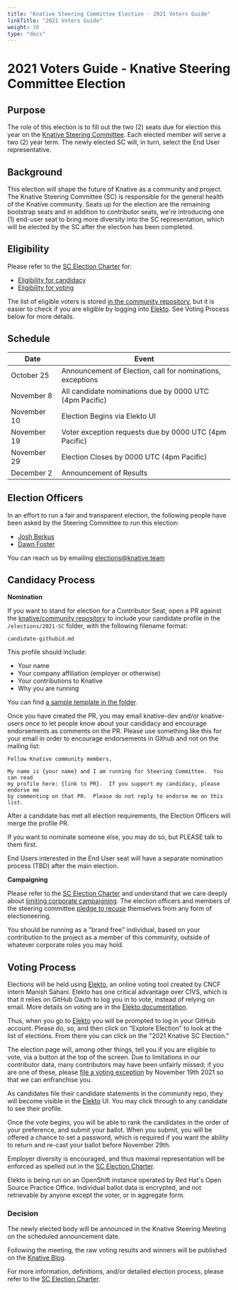 ```yaml
---
title: "Knative Steering Committee Election - 2021 Voters Guide"
linkTitle: "2021 Voters Guide"
weight: 30
type: "docs"
---
```


# 2021 Voters Guide - Knative Steering Committee Election

## Purpose

The role of this election is to fill out the two (2) seats due for election
this year on the [Knative Steering Committee]. Each elected member will serve a
two (2) year term.  The newly elected SC will, in turn, select the End User
representative.

## Background

This election will shape the future of Knative as a community and project. The
Knative Steering Committee (SC) is responsible for the general health of the
Knative community. Seats up for the election are the remaining bootstrap seats
and in addition to contributor seats, we're introducing one (1) end-user seat to
bring more diversity into the SC representation, which will be elected by the
SC after the election has been completed.

## Eligibility

Please refer to the [SC Election Charter] for:

- [Eligibility for candidacy]
- [Eligibility for voting]

The list of eligible voters is stored [in the community repository](./voters.yaml), but it is easier
to check if you are eligible by logging into [Elekto]. See Voting Process below for more details.

## Schedule

| Date         | Event                    |
| ------------ | ------------------------ |
| October 25   | Announcement of Election, call for nominations, exceptions |
| November 8   | All candidate nominations due by 0000 UTC (4pm Pacific) |
| November 10  | Election Begins via Elekto UI |
| November 19  | Voter exception requests due by 0000 UTC (4pm Pacific) |
| November 29  | Election Closes by 0000 UTC (4pm Pacific) |
| December 2   | Announcement of Results |

## Election Officers

In an effort to run a fair and transparent election, the following people
have been asked by the Steering Committee to run this election:

- [Josh Berkus](https://github.com/jberkus)
- [Dawn Foster](https://github.com/geekygirldawn)

You can reach us by emailing elections@knative.team

## Candidacy Process

**Nomination**

If you want to stand for election for a Contributor Seat, open a PR against the
[knative/community repository](https://github.com/knative/community) to include
your candidate profile in the `/elections/2021-SC` folder, with the following
filename format:

```
candidate-githubid.md
```

This profile should include:

* Your name
* Your company affiliation (employer or otherwise)
* Your contributions to Knative
* Why you are running

You can find [a sample template in the folder](./nomination-template.md).

Once you have created the PR, you may email knative-dev and/or knative-users
*once* to let people know about your candidacy and encourage endorsements as
comments on the PR. Please use something like this for your email in order to
encourage endorsements in Github and not on the mailing list:

```
Fellow Knative community members,

My name is {your name} and I am running for Steering Committee.  You can read
my profile here: {link to PR}.  If you support my candidacy, please endorse me
by commenting on that PR.  Please do not reply to endorse me on this list.
```

After a candidate has met all election requirements, the Election Officers will
merge the profile PR.

If you want to nominate someone else, you may do so, but PLEASE talk to them
first.

End Users interested in the End User seat will have a separate nomination 
process (TBD) after the main election.

**Campaigning**

Please refer to the [SC Election Charter] and understand
that we care deeply about [limiting corporate campaigning]. The election
officers and members of the steering committee [pledge to recuse] themselves
from any form of electioneering.

You should be running as a "brand free" individual, based on your contribution
to the project as a member of this community, outside of whatever corporate
roles you may hold.

## Voting Process

Elections will be held using [Elekto], an online voting tool created by CNCF 
intern Manish Sahani.  Elekto has one critical advantage over CIVS, which is
that it relies on GitHub Oauth to log you in to vote, instead of relying on 
email. More details on voting are in the [Elekto documentation].

Thus, when you go to [Elekto] you will be prompted to log in your GitHub account.
Please do, so, and then click on "Explore Election" to look at the list of 
elections.  From there you can click on the "2021 Knative SC Election."

The election page will, among other things, tell you if you are eligible to vote,
via a button at the top of the screen. Due to limitations in our contributor
data, many contributors may have been unfairly missed; if you are one of these,
please [file a voting exception] by November 19th 2021 so that we can enfranchise
you.

As candidates file their candidate statements in the community repo, they will
become visible in the [Elekto] UI.  You may click through to any candidate
to see their profile.

Once the vote begins, you will be able to rank the candidates in the order of
your preference, and submit your ballot.  When you submit, you will be offered
a chance to set a password, which is required if you want the ability to return
and re-cast your ballot before November 29th.

Employer diversity is encouraged, and thus maximal representation will be
enforced as spelled out in the [SC Election Charter].

Elekto is being run on an OpenShift instance operated by Red Hat's Open Source 
Practice Office.  Individual ballot data is encrypted, and not retrievable by 
anyone except the voter, or in aggregate form.

### Decision

The newly elected body will be announced in the Knative Steering Meeting on the
scheduled announcement date.

Following the meeting, the raw voting results and winners will be published on the
[Knative Blog].

For more information, definitions, and/or detailed election process, please refer to
the [SC Election Charter].

[Knative Steering Committee]: https://github.com/knative/community/blob/main/STEERING-COMMITTEE.md
[SC Election Charter]: https://github.com/knative/community/blob/main/mechanics/SC.md

[limiting corporate campaigning]: https://github.com/kubernetes/steering/blob/master/elections.md#limiting-corporate-campaigning
[pledge to recuse]: https://github.com/kubernetes/steering/blob/master/elections.md#steering-committee-and-election-officer-recusal

[Elekto]: https://elections.knative.dev
[Elekto documentation]: https://elekto.dev/docs/

[Knative Blog]: https://knative.dev/blog/
[voters.md]: ./voters.yaml

[Eligibility for candidacy]: https://github.com/knative/community/blob/main/mechanics/SC.md#candidate-eligibility
[Eligibility for voting]: https://github.com/knative/community/blob/main/mechanics/SC.md#candidate-eligibility#voter-eligibility

[file a voting exception]: https://elections.knative.dev/app/elections/2021-SC/exception
